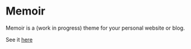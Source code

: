 # Memoir

Memoir is a (work in progress) theme for your personal website or blog.

See it [here](http://adamzap.github.io/memoir-theme/)
